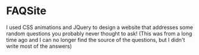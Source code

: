 # FAQSite
I used CSS animations and JQuery to design a website that addresses some random questions you probably never thought to ask! (This was from a long time ago and I can no longer find the source of the questions, but I didn't write most of the answers)
